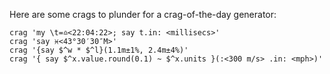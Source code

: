 Here are some crags to plunder for a crag-of-the-day generator:

```
crag 'my \t=♎️<22:04:22>; say t.in: <millisecs>'
crag 'say ♓️<43°30′30″M>'
crag '{say $^w * $^l}(1.1m±1%, 2.4m±4%)'
crag '{ say $^x.value.round(0.1) ~ $^x.units }(:<300 m/s> .in: <mph>)'
```
